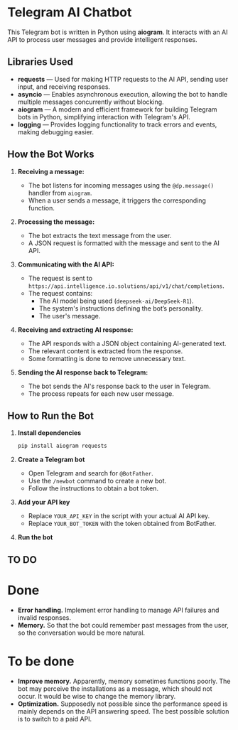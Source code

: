 # Telegram AI Chatbot

This Telegram bot is written in Python using **aiogram**. It interacts with an AI API to process user messages and provide intelligent responses.

## Libraries Used

- **requests** — Used for making HTTP requests to the AI API, sending user input, and receiving responses.
- **asyncio** — Enables asynchronous execution, allowing the bot to handle multiple messages concurrently without blocking.
- **aiogram** — A modern and efficient framework for building Telegram bots in Python, simplifying interaction with Telegram's API.
- **logging** — Provides logging functionality to track errors and events, making debugging easier.

## How the Bot Works

1. **Receiving a message:**
   - The bot listens for incoming messages using the `@dp.message()` handler from `aiogram`.
   - When a user sends a message, it triggers the corresponding function.

2. **Processing the message:**
   - The bot extracts the text message from the user.
   - A JSON request is formatted with the message and sent to the AI API.

3. **Communicating with the AI API:**
   - The request is sent to `https://api.intelligence.io.solutions/api/v1/chat/completions`.
   - The request contains:
     - The AI model being used (`deepseek-ai/DeepSeek-R1`).
     - The system's instructions defining the bot’s personality.
     - The user's message.

4. **Receiving and extracting AI response:**
   - The API responds with a JSON object containing AI-generated text.
   - The relevant content is extracted from the response.
   - Some formatting is done to remove unnecessary text.

5. **Sending the AI response back to Telegram:**
   - The bot sends the AI's response back to the user in Telegram.
   - The process repeats for each new user message.

## How to Run the Bot

1. **Install dependencies**
   ```sh
   pip install aiogram requests
   ```
2. **Create a Telegram bot**
   - Open Telegram and search for `@BotFather`.
   - Use the `/newbot` command to create a new bot.
   - Follow the instructions to obtain a bot token.

3. **Add your API key**
   - Replace `YOUR_API_KEY` in the script with your actual AI API key.
   - Replace `YOUR_BOT_TOKEN` with the token obtained from BotFather.

4. **Run the bot**

## TO DO
# Done
- **Error handling.** Implement error handling to manage API failures and invalid responses.
- **Memory.** So that the bot could remember past messages from the user, so the conversation would be more natural.
# To be done
- **Improve memory.** Apparently, memory sometimes functions poorly. The bot may perceive the installations as a message, which should not occur. It would be wise to change the memory library.
- **Optimization.** Supposedly not possible since the performance speed is mainly depends on the API answering speed. The best possible solution is to switch to a paid API.
